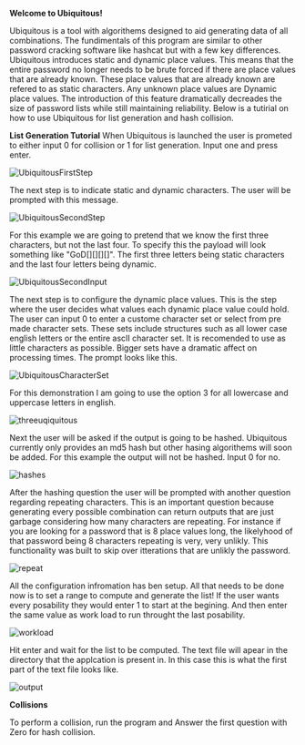 **Welcome to Ubiquitous!**

  Ubiquitous is a tool with algorithems designed to aid generating data of all combinations. The fundimentals of this program are similar to other password cracking software like hashcat but with a few key differences. Ubiquitous introduces static and dynamic place values. This means that the entire password no longer needs to be brute forced if there are place values that are already known. These place values that are already known are refered to as static characters. Any unknown place values are Dynamic place values. The introduction of this feature dramatically decreades the size of password lists while still maintaining reliability. Below is a tutirial on how to use Ubiquitous for list generation and hash collision.
  
**List Generation Tutorial**
  When Ubiquitous is launched the user is prometed to either input 0 for collision or 1 for list generation. Input one and press enter.
  
![UbiquitousFirstStep](https://user-images.githubusercontent.com/92893340/223862825-ce4d6af1-09d9-4572-8579-e3e82c5fed20.PNG)

The next step is to indicate static and dynamic characters. The user will be prompted with this message. 

![UbiquitousSecondStep](https://user-images.githubusercontent.com/92893340/223863415-535bf33d-f74f-44d8-93b6-4e1e13a5dc6a.PNG)

For this example we are going to pretend that we know the first three characters, but not the last four. To specify this the payload will look something like 
"GoD[][][][]". The first three letters being static characters and the last four letters being dynamic. 

![UbiquitousSecondInput](https://user-images.githubusercontent.com/92893340/225156313-3c559ce4-73ac-419a-be88-fde416af2141.PNG)

The next step is to configure the dynamic place values. This is the step where the user decides what values each dynamic place value could hold. The user can input 0 to enter a custome character set or select from pre made character sets. These sets include structures such as all lower case english letters or the entire ascII character set. It is recomended to use as little characters as possible. Bigger sets have a dramatic affect on processing times. The prompt looks like this. 

![UbiquitousCharacterSet](https://user-images.githubusercontent.com/92893340/223867084-83d782b6-d270-455e-8be5-72dd1fa6a9d8.PNG)

For this demonstration I am going to use the option 3 for all lowercase and uppercase letters in english. 

![threeuqiquitous](https://user-images.githubusercontent.com/92893340/223868191-4cbbb445-6b33-4320-8a97-1378350c3b88.PNG)

Next the user will be asked if the output is going to be hashed. Ubiquitous currently only provides an md5 hash but other hasing algorithems will soon be added. For this example the output will not be hashed. Input 0 for no. 

![hashes](https://user-images.githubusercontent.com/92893340/223869157-1a1073b2-b529-47c8-acc7-a1571f9a8559.PNG)

After the hashing question the user will be prompted with another question regarding repeating characters. This is an important question because generating every possible combination can return outputs that are just garbage considering how many characters are repeating. For instance if you are looking for a password that is 8 place values long, the likelyhood of that password being 8 characters repeating is very, very unlikly. This functionality was built to skip over itterations that are unlikly the password.

![repeat](https://user-images.githubusercontent.com/92893340/223870416-d4166c62-bf91-4b0e-a549-8f608ec30498.PNG)

All the configuration infromation has ben setup. All that needs to be done now is to set a range to compute and generate the list! If the user wants every posability they would enter 1 to start at the begining. And then enter the same value as work load to run throught the last posability.

![workload](https://user-images.githubusercontent.com/92893340/223873310-28cb9c57-6e42-40da-b21b-555d622c1c86.PNG)

Hit enter and wait for the list to be computed. The text file will apear in the directory that the applcation is present in. In this case this is what the first part of the text file looks like.

![output](https://user-images.githubusercontent.com/92893340/223873768-f379e524-78c1-49c2-9eb7-2104745d6591.PNG)

**Collisions**

To perform a collision, run the program and Answer the first question with Zero for hash collision.


 




